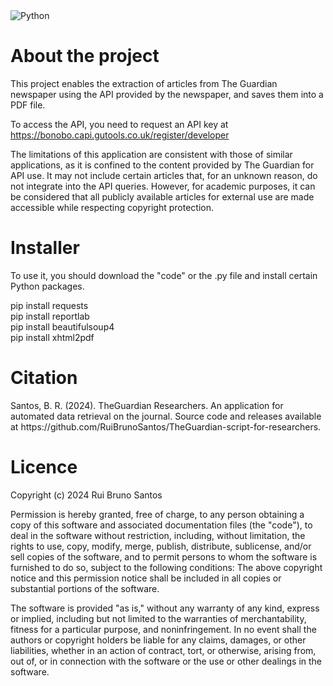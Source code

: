 <img src="https://camo.githubusercontent.com/ce8bc12cf25c8c9ca787cf95e3693d5a17f5f4bb2b8dd5c272b88404f7ebf476/68747470733a2f2f696d672e736869656c64732e696f2f62616467652f4d616465253230776974682d507974686f6e332d627269676874677265656e" alt="Python">

<h1>About the project</h1>

This project enables the extraction of articles from The Guardian newspaper using the API provided by the newspaper, and saves them into a PDF file. 

To access the API, you need to request an API key at https://bonobo.capi.gutools.co.uk/register/developer

The limitations of this application are consistent with those of similar applications, as it is confined to the content provided by The Guardian for API use. It may not include certain articles that, for an unknown reason, do not integrate into the API queries. However, for academic purposes, it can be considered that all publicly available articles for external use are made accessible while respecting copyright protection.

<h1>Installer</h1>

To use it, you should download the "code" or the .py file and install certain Python packages.

pip install requests <br>
pip install reportlab <br>
pip install beautifulsoup4 <br>
pip install xhtml2pdf <br>

<h1>Citation</h1>
Santos, B. R. (2024). TheGuardian Researchers. An application for automated data retrieval on the journal. Source code and releases available at https://github.com/RuiBrunoSantos/TheGuardian-script-for-researchers.

<h1>Licence</h1>

Copyright (c) 2024 Rui Bruno Santos

Permission is hereby granted, free of charge, to any person obtaining a copy of this software and associated documentation files (the "code"), to deal in the software without restriction, including, without limitation, the rights to use, copy, modify, merge, publish, distribute, sublicense, and/or sell copies of the software, and to permit persons to whom the software is furnished to do so, subject to the following conditions: The above copyright notice and this permission notice shall be included in all copies or substantial portions of the software.

The software is provided "as is," without any warranty of any kind, express or implied, including but not limited to the warranties of merchantability, fitness for a particular purpose, and noninfringement. In no event shall the authors or copyright holders be liable for any claims, damages, or other liabilities, whether in an action of contract, tort, or otherwise, arising from, out of, or in connection with the software or the use or other dealings in the software.
